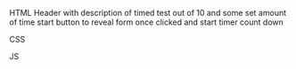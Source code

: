 HTML
Header with description of timed test out of 10 and some set amount of time
start button to reveal form once clicked and start timer count down

CSS


JS
